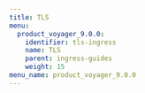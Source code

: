 ```yaml
---
title: TLS
menu:
  product_voyager_9.0.0:
    identifier: tls-ingress
    name: TLS
    parent: ingress-guides
    weight: 15
menu_name: product_voyager_9.0.0
---
```

